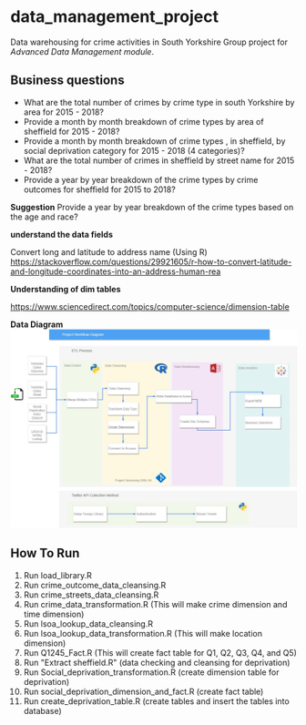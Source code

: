 # data_management_project
Data warehousing for crime activities in South Yorkshire
Group project for *Advanced Data Management module*.

## Business questions
+ What are the total number of crimes by crime type in south Yorkshire by area  for 2015 - 2018?
+ Provide a month by month breakdown of crime types by area of sheffield for  2015 - 2018?
+ Provide a month by month breakdown of crime types , in sheffield, by social deprivation category for  2015 - 2018 (4 categories)?
+ What are the total number of crimes in sheffield by street name  for 2015 - 2018?
+ Provide a year by year breakdown of the crime types by crime outcomes for sheffield for 2015 to 2018?

**Suggestion**
Provide a year by year breakdown of the crime types based on the age and race?

**understand the data fields**

Convert long and latitude to address name (Using R)
https://stackoverflow.com/questions/29921605/r-how-to-convert-latitude-and-longitude-coordinates-into-an-address-human-rea

**Understanding of dim tables**

https://www.sciencedirect.com/topics/computer-science/dimension-table

**Data Diagram**
![alt text](https://raw.githubusercontent.com/adrikacang/data_management_project/bdbe4ac4dc0a806cc7488b973a743d7f0824b036/diagram.png)


## How To Run
1. Run load_library.R
2. Run crime_outcome_data_cleansing.R
3. Run crime_streets_data_cleansing.R
4. Run crime_data_transformation.R (This will make crime dimension and time dimension)
5. Run lsoa_lookup_data_cleansing.R 
6. Run lsoa_lookup_data_transformation.R (This will make location dimension)
7. Run Q1245_Fact.R (This will create fact table for Q1, Q2, Q3, Q4, and Q5)
8. Run "Extract sheffield.R" (data checking and cleansing for deprivation)
9. Run Social_deprivation_transformation.R (create dimension table for deprivation)
10. Run social_deprivation_dimension_and_fact.R (create fact table)
11. Run create_deprivation_table.R (create tables and insert the tables into database)
